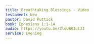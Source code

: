 ```yaml
---
title: Breathtaking Blessings - Video
testament: New
pastor: David Puttick
book: Ephesians 1:1-14
audio: https://youtu.be/ZlqUBRIutJI
service: Evening
---
```

